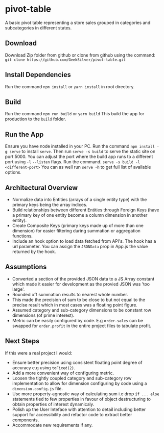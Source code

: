# pivot-table
A basic pivot table representing a store sales grouped in categories and subcategories in different states.

## Download
Download Zip folder from github or clone from github using the command: 
`git clone https://github.com/GeekSilver/pivot-table.git`

## Install Dependencies
Run the command `npm install` or `yarn install` in root directory.

## Build
Run the command  `npm run build` or `yarn build`
This build the app for production to the `build` folder.

## Run the App
Ensure you have node installed in your PC. 
Run the command `npm install -g serve` to install `serve`.
Then run `serve -s build`  to serve the static site on port 5000.
You can adjust the port where the build app runs to a different port using `-l` `--listen` flags.
Run the command. `serve -s build -l <different-port>`
You can as well run `serve -h` to get full list of available options.

## Architectural Overview
- Normalize data into Entities (arrays of a single entity type) with the primary keys being the array indices.
- Build relationships between different Entities through Foreign Keys (have a primary key of one entity become a column dimension in another entity).
- Create Composite Keys (primary keys made up of more than one dimension) for easier filtering during summation or aggregation functions.
- Include an hook option to load data fetched from API's. The hook has a url parameter. You can assign the `JSONData` prop in App.js the value returned by the hook.


## Assumptions
- Converted a section of the provided JSON data to a JS Array constant which made it easier for development as the provied JSON was 'too large'.
- Rounded off summation results to nearest whole number. 
- This made the precision of sum to be close to but not equal to the precise result which in most cases was a floating point figure.
- Assumed category and sub-category dimensions to be constant row dimensions (of prime interest).
- Metric can be easily configured by code. E.g `order.sales` can be swapped for `order.profit` in the entire project files to tabulate profit.

## Next Steps
If this were a real project I would:
- Ensure better precision using consistent floating point degree of accuracy e.g using `toFixed(2)`.
- Add a more convenient way of configuring metric.
- Loosen the tightly coupled category and sub-category row implementation to allow for dimension configuring by code using a `dimension.config.js` file.
- Use more property-agnostic way of calculating sum i.e drop `if ... else` statements tied to few properties in favour of object destructuring to obtain properties of interest dynamicaly.
- Polish up the User Inteface with attention to detail including better support for accessibility and refactor code to extract better components.
- Accommodate new requirements if any.